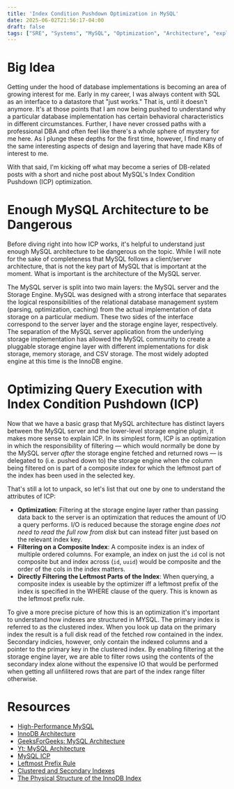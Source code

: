 ```yaml
---
title: 'Index Condition Pushdown Optimization in MySQL'
date: 2025-06-02T21:56:17-04:00
draft: false
tags: ["SRE", "Systems", "MySQL", "Optimization", "Architecture", "explainer", "DBA", "Databases"]
---
```

# Big Idea

Getting under the hood of database implementations is becoming an area of growing interest for me. Early in my career, I was always content with SQL as an interface to a datastore that "just works." That is, until it doesn't anymore. It's at those points that I am now being pushed to understand why a particular database implementation has certain behavioral characteristics in different circumstances. Further, I have never crossed paths with a professional DBA and often feel like there's a whole sphere of mystery for me here. As I plunge these depths for the first time, however, I find many of the same interesting aspects of design and layering that have made K8s of interest to me.

With that said, I'm kicking off what may become a series of DB-related posts with a short and niche post about MySQL's Index Condition Pushdown (ICP) optimization.

# Enough MySQL Architecture to be Dangerous

Before diving right into how ICP works, it's helpful to understand just enough MySQL architecture to be dangerous on the topic. While I will note for the sake of completeness that MySQL follows a client/server architecture, that is not the key part of MySQL that is important at the moment. What is important is the architecture of the MySQL server.

The MySQL server is split into two main layers: the MySQL server and the Storage Engine. MySQL was designed with a strong interface that separates the logical responsibilities of the relational database management system (parsing, optimization, caching) from the actual implementation of data storage on a particular medium. These two sides of the interface correspond to the server layer and the storage engine layer, respectively. The separation of the MySQL server application from the underlying storage implementation has allowed the MySQL community to create a pluggable storage engine layer with different implementations for disk storage, memory storage, and CSV storage. The most widely adopted engine at this time is the InnoDB engine.

# Optimizing Query Execution with Index Condition Pushdown (ICP)

Now that we have a basic grasp that MySQL architecture has distinct layers between the MySQL server and the lower-level storage engine plugin, it makes more sense to explain ICP. In its simplest form, ICP is an optimization in which the responsibility of filtering — which would normally be done by the MySQL server *after* the storage engine fetched and returned rows — is delegated to (i.e. pushed down to) the storage engine when the column being filtered on is part of a composite index for which the leftmost part of the index has been used in the selected key.

That's still a lot to unpack, so let's list that out one by one to understand the attributes of ICP:
- **Optimization**: Filtering at the storage engine layer rather than passing data back to the server is an optimization that reduces the amount of I/O a query performs. I/O is reduced because the storage engine *does not need to read the full row from disk* but can instead filter just based on the relevant index key.
- **Filtering on a Composite Index**: A composite index is an index of multiple ordered columns. For example, an index on just the `id` col is not composite but and index across (`id`, `uuid`) would be composite and the order of the cols in the index matters.
- **Directly Filtering the Leftmost Parts of the Index**: When querying, a composite index is useable by the optimizer iff a leftmost prefix of the index is specified in the WHERE clause of the query. This is known as the leftmost prefix rule.

To give a more precise picture of how this is an optimization it's important to understand how indexes are structured in MYSQL. The primary index is referred to as the clustered index. When you look up data on the primary index the result is a full disk read of the fetched row contained in the index. Secondary indicies, however, only contain the indexed columns and a pointer to the primary key in the clustered index. By enabling filtering at the storage engine layer, we are able to filter rows using the contents of the secondary index alone without the expensive IO that would be performed when getting all unfilitered rows that are part of the index range filter otherwise.

# Resources
- [High-Performance MySQL](https://www.oreilly.com/library/view/high-performance-mysql/9781449332471/ch01.html)
- [InnoDB Architecture](https://dev.mysql.com/doc/refman/8.4/en/innodb-architecture.html)
- [GeeksForGeeks: MySQL Architecture](https://www.geeksforgeeks.org/architecture-of-mysql/)
- [Yt: MySQL Architecture](https://www.youtube.com/watch?v=aKOaQfpW7to)
- [MySQL ICP](https://dev.mysql.com/doc/refman/8.4/en/index-condition-pushdown-optimization.html)
- [Leftmost Prefix Rule](https://dev.mysql.com/doc/refman/8.4/en/multiple-column-indexes.html#:~:text=If%20the%20table%20has%20a,if%20you%20have%20a%20three%2Dcolumn)
- [Clustered and Secondary Indexes](https://dev.mysql.com/doc/refman/8.4/en/innodb-index-types.html)
- [The Physical Structure of the InnoDB Index](https://dev.mysql.com/doc/refman/8.4/en/innodb-physical-structure.html)
